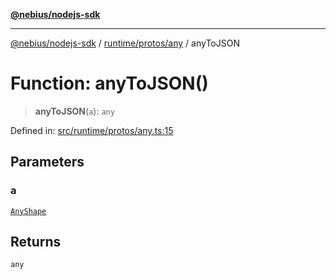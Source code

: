 [**@nebius/nodejs-sdk**](../../../../README.md)

***

[@nebius/nodejs-sdk](../../../../README.md) / [runtime/protos/any](../README.md) / anyToJSON

# Function: anyToJSON()

> **anyToJSON**(`a`): `any`

Defined in: [src/runtime/protos/any.ts:15](https://github.com/nebius/nodejs-sdk/blob/a37d220b2851e3bf0d396cb03828d544f584df45/src/runtime/protos/any.ts#L15)

## Parameters

### a

[`AnyShape`](../type-aliases/AnyShape.md)

## Returns

`any`
